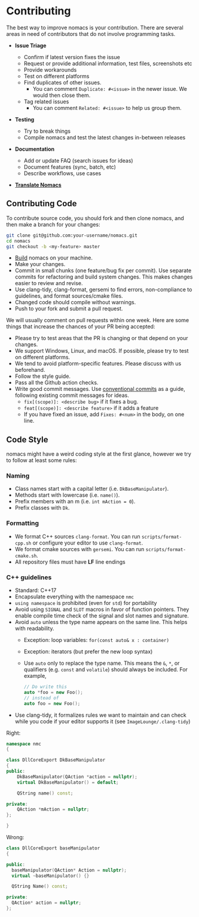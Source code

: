 # Contributing

The best way to improve nomacs is your contribution. There are several areas in need of contributors that do not involve programming tasks.

- **Issue Triage**
  - Confirm if latest version fixes the issue
  - Request or provide additional information, test files, screenshots etc
  - Provide workarounds
  - Test on different platforms
  - Find duplicates of other issues.
    - You can comment `Duplicate: #<issue>` in the newer issue. We would then close them.
  - Tag related issues
    - You can comment `Related: #<issue>` to help us group them.
  
- **Testing**
  - Try to break things
  - Compile nomacs and test the latest changes in-between releases
  
- **Documentation**
  - Add or update FAQ (search issues for ideas)
  - Document features (sync, batch, etc)
  - Describe workflows, use cases

- **[Translate Nomacs](https://crowdin.com/project/nomacs)**

## Contributing Code

To contribute source code, you should fork and then clone nomacs, and then make a branch for your changes:

```bash
git clone git@github.com:your-username/nomacs.git
cd nomacs
git checkout -b <my-feature> master
```

- [Build](README.md) nomacs on your machine.
- Make your changes.
- Commit in small chunks (one feature/bug fix per commit). Use separate commits for refactoring and build system changes. This makes changes easier to review and revise.
- Use clang-tidy, clang-format, gersemi to find errors, non-compliance to guidelines, and format sources/cmake files.
- Changed code should compile without warnings.
- Push to your fork and submit a pull request.

We will usually comment on pull requests within one week. Here are some things that increase the chances of your PR being accepted:

- Please try to test areas that the PR is changing or that depend on your changes.
- We support Windows, Linux, and macOS. If possible, please try to test on different platforms.
- We tend to avoid platform-specific features. Please discuss with us beforehand.
- Follow the style guide.  
- Pass all the Github action checks.
- Write good commit messages. Use [conventional commits](https://www.conventionalcommits.org/en/v1.0.0/#summary) as a guide, following existing commit messages for ideas. 
  - `fix[(scope)]: <describe bug>` if it fixes a bug.
  - `feat[(scope)]: <describe feature>` if it adds a feature
  - If you have fixed an issue, add `Fixes: #<num>` in the body, on one line.

## Code Style

nomacs might have a weird coding style at the first glance, however we try to follow at least some rules:

### Naming
- Class names start with a capital letter (i.e. `DkBaseManipulator`).
- Methods start with lowercase (i.e. `name()`).
- Prefix members with an m (i.e. `int mAction = 0`).
- Prefix classes with `Dk`.
### Formatting
- We format C++ sources `clang-format`. You can run `scripts/format-cpp.sh` or configure your editor to use `clang-format`.
- We format cmake sources with `gersemi`. You can run `scripts/format-cmake.sh`.
- All repository files must have **LF** line endings
### C++ guidelines
- Standard: C++17
- Encapsulate everything with the namespace `nmc`
- `using namespace` is prohibited (even for `std`) for portability
- Avoid using `SIGNAL` and `SLOT` macros in favor of function pointers.
  They enable compile time check of the signal and slot names and signature.
- Avoid `auto` unless the type name appears on the same line. This helps with readability.
  - Exception: loop variables: `for(const auto& x : container)`
  - Exception: iterators (but prefer the new loop syntax)
  - Use `auto` only to replace the type name. This means the `&`, `*`, or qualifiers (e.g. `const` and `volatile`) should always be included. For  example,
  
     ```cpp
     // Do write this
     auto *foo = new Foo(); 
     // instead of 
     auto foo = new Foo(); 
     ```
- Use clang-tidy, it formalizes rules we want to maintain and can check while you code if your editor supports it (see `ImageLounge/.clang-tidy`)

Right:

```cpp
namespace nmc
{

class DllCoreExport DkBaseManipulator
{
public:
    DkBaseManipulator(QAction *action = nullptr);
    virtual DkBaseManipulator() = default;

    QString name() const;

private:
    QAction *mAction = nullptr;
};

}
```

Wrong:

```cpp
class DllCoreExport baseManipulator
{

public:
  baseManipulator(QAction* Action = nullptr);
  virtual ~baseManipulator() {}

  QString Name() const;

private:
  QAction* action = nullptr;
};
```

